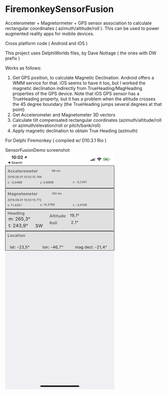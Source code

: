 # FiremonkeySensorFusion
Accelerometer + Magnetormeter + GPS sensor association to calculate rectangular coordinates ( azimuth/altitude/roll ).
This can be used to power augmented reality apps for mobile devices.

Cross platform code ( Android and iOS )

This project uses DelphiWorlds files, by Dave Nottage ( the ones with DW prefix )

Works as follows:
1. Get GPS position, to calculate Magnetic Declination. Android offers a WMM service for that. iOS seems to have it too, but I worked the magnetic declination indirectly from TrueHeading/MagHeading properties of the GPS device. Note that iOS GPS sensor has a TrueHeading property, but it has a problem when the altitude crosses the 45 degree boundary (the TrueHeading jumps several degrees at that point)
2. Get Accelerometer and Magnetometer 3D vectors
3. Calculate tilt compensated rectangular coordinates (azimuth/altitude/roll or azimuth/elevation/roll or pitch/bank/roll)
4. Apply magnetic declination to obtain True Heading (azimuth)

For Delphi Firemonkey ( compiled w/ D10.3.1 Rio )
 
SensorFusionDemo screenshot 
![Screenshot](SensorFusionShot.png)
